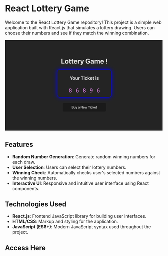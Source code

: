 # React Lottery Game

Welcome to the React Lottery Game repository! This project is a simple web application built with React.js that simulates a lottery drawing. Users can choose their numbers and see if they match the winning combination.

![Lottery Game Screenshot](./lottery-game-ss.png)

## Features

- **Random Number Generation**: Generate random winning numbers for each draw.
- **User Selection**: Users can select their lottery numbers.
- **Winning Check**: Automatically checks user's selected numbers against the winning numbers.
- **Interactive UI**: Responsive and intuitive user interface using React components.

## Technologies Used

- **React.js**: Frontend JavaScript library for building user interfaces.
- **HTML/CSS**: Markup and styling for the application.
- **JavaScript (ES6+)**: Modern JavaScript syntax used throughout the project.

## Access Here


